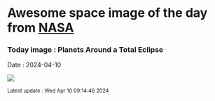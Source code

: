 
# Awesome space image of the day from [NASA](https://api.nasa.gov/)

### Today image : Planets Around a Total Eclipse
Date : 2024-04-10

![](https://apod.nasa.gov/apod/image/2404/EclipsePlanets_Vetter_960.jpg)

<small>Latest update : Wed Apr 10 09:14:46 2024</small>
        